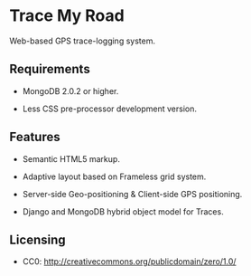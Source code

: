 # Trace My Road

Web-based GPS trace-logging system.


## Requirements

* MongoDB 2.0.2 or higher.

* Less CSS pre-processor development version.



## Features

* Semantic HTML5 markup.

* Adaptive layout based on Frameless grid system.

* Server-side Geo-positioning & Client-side GPS positioning.

* Django and MongoDB hybrid object model for Traces.



## Licensing

* CC0: http://creativecommons.org/publicdomain/zero/1.0/

   